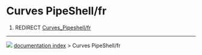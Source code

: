 # Curves PipeShell/fr
1.  REDIRECT [Curves_Pipeshell/fr](Curves_Pipeshell/fr.md)



---
![](images/Button_right.svg) [documentation index](../README.md) > Curves PipeShell/fr
